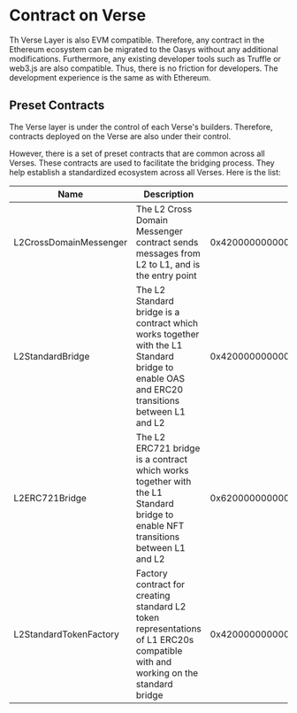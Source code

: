 ---
---

# Contract on Verse
Th Verse Layer is also EVM compatible. Therefore, any contract in the Ethereum ecosystem can be migrated to the Oasys without any additional modifications. Furthermore, any existing developer tools such as Truffle or web3.js are also compatible. Thus, there is no friction for developers. The development experience is the same as with Ethereum.

## Preset Contracts
The Verse layer is under the control of each Verse's builders. Therefore, contracts deployed on the Verse are also under their control.

However, there is a set of preset contracts that are common across all Verses. These contracts are used to facilitate the bridging process. They help establish a standardized ecosystem across all Verses. Here is the list:

| Name | Description | Address |
|----------------|-------------| ------------- |
| L2CrossDomainMessenger | The L2 Cross Domain Messenger contract sends messages from L2 to L1, and is the entry point | 0x4200000000000000000000000000000000000007 |
| L2StandardBridge | The L2 Standard bridge is a contract which works together with the L1 Standard bridge to enable OAS and ERC20 transitions between L1 and L2 |0x4200000000000000000000000000000000000010 |
| L2ERC721Bridge | The L2 ERC721 bridge is a contract which works together with the L1 Standard bridge to enable NFT transitions between L1 and L2 |0x6200000000000000000000000000000000000001 |
| L2StandardTokenFactory | Factory contract for creating standard L2 token representations of L1 ERC20s compatible with and working on the standard bridge | 0x4200000000000000000000000000000000000012 |
